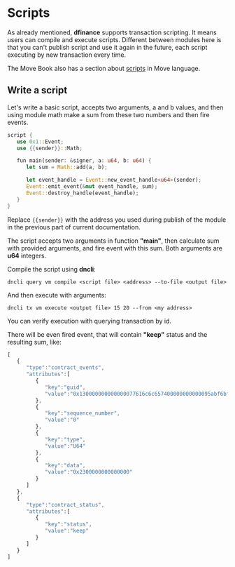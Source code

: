 # Scripts

As already mentioned, **dfinance** supports transaction scripting. It means users can compile and execute scripts. Different between modules here is that you can't publish script and use it again in the future, each script executing by new transaction every time.

The Move Book also has a section about [scripts](https://move-book.com/chapters/function.html) in Move language.

## Write a script

Let's write a basic script, accepts two arguments, a and b values, and then using module math make a sum from these two numbers and then fire events.

```rust
script {
   use 0x1::Event;
   use {{sender}}::Math;

   fun main(sender: &signer, a: u64, b: u64) {
      let sum = Math::add(a, b);

      let event_handle = Event::new_event_handle<u64>(sender);
      Event::emit_event(&mut event_handle, sum);
      Event::destroy_handle(event_handle);
   }
}
```

Replace `{{sender}}` with the address you used during publish of the module in the previous part of current documentation.

The script accepts two arguments in function **"main"**, then calculate sum with provided arguments, and fire event with this sum. Both arguments are **u64** integers.

Compile the script using **dncli**:

```text
dncli query vm compile <script file> <address> --to-file <output file>
```

And then execute with arguments:

```text
dncli tx vm execute <output file> 15 20 --from <my address>
```

You can verify execution with querying transaction by id.

There will be even fired event, that will contain **"keep"** status and the resulting sum, like:

```javascript
[
   {
      "type":"contract_events",
      "attributes":[
         {
            "key":"guid",
            "value":"0x130000000000000077616c6c657400000000000095abf6bf9cd39a391567e4508becb25d0f1b98de"
         },
         {
            "key":"sequence_number",
            "value":"0"
         },
         {
            "key":"type",
            "value":"U64"
         },
         {
            "key":"data",
            "value":"0x2300000000000000"
         }
      ]
   },
   {
      "type":"contract_status",
      "attributes":[
         {
            "key":"status",
            "value":"keep"
         }
      ]
   }
]
```
